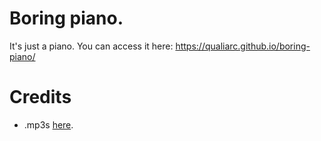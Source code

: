 # Boring piano.
It's just a piano. You can access it here: https://qualiarc.github.io/boring-piano/

# Credits
 - .mp3s [here](https://github.com/pffy/mp3-piano-sound).